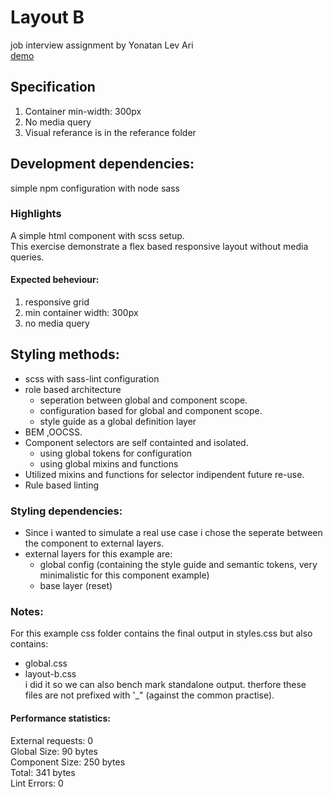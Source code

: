 # Layout B 
job interview assignment by Yonatan Lev Ari  
[demo]( https://3dyonic.github.io/layout-b)

## Specification
1. Container min-width: 300px
1. No media query
1. Visual referance is in the referance folder

## Development dependencies:
simple npm configuration with node sass


### Highlights
A simple html component with scss setup.  
This exercise demonstrate a flex based responsive layout without media queries. 

#### Expected beheviour: 
1. responsive grid
1. min container width: 300px
1. no media query

## Styling methods: 
- scss with sass-lint configuration
- role based architecture
  - seperation between global and component scope.
  - configuration based for global and component scope.
  - style guide as a global definition layer
- BEM ,OOCSS.
- Component selectors are self containted and isolated.  
  - using global tokens for configuration
  - using global mixins and functions
- Utilized mixins and functions for selector indipendent future re-use.
- Rule based linting


### Styling dependencies: 
- Since i wanted to simulate a real use case i chose the seperate between the component to external layers.
- external layers for this example are:
  - global config (containing the style guide and semantic tokens, very minimalistic for this component example)
  - base layer (reset)

### Notes:
For this example css folder contains the final output in styles.css but also contains:  
- global.css  
- layout-b.css  
i did it so we can also bench mark standalone output. 
therfore these files are not prefixed with '_" (against the common practise).

#### Performance statistics:
External requests: 0  
Global Size: 90 bytes  
Component Size: 250 bytes  
Total: 341 bytes    
Lint Errors: 0
